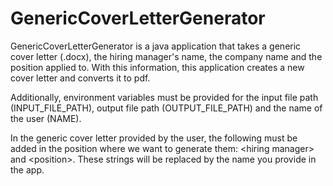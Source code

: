 # GenericCoverLetterGenerator

GenericCoverLetterGenerator is a java application that takes a generic cover letter (.docx), the hiring manager's name, the company name and the position applied to.
With this information, this application creates a new cover letter and converts it to pdf.

Additionally, environment variables must be provided for the input file path (INPUT_FILE_PATH), output file path (OUTPUT_FILE_PATH) and the name of the user (NAME).

In the generic cover letter provided by the user, the following must be added in the position where we want to generate them: \<hiring manager> and \<position>. 
These strings will be replaced by the name you provide in the app.
